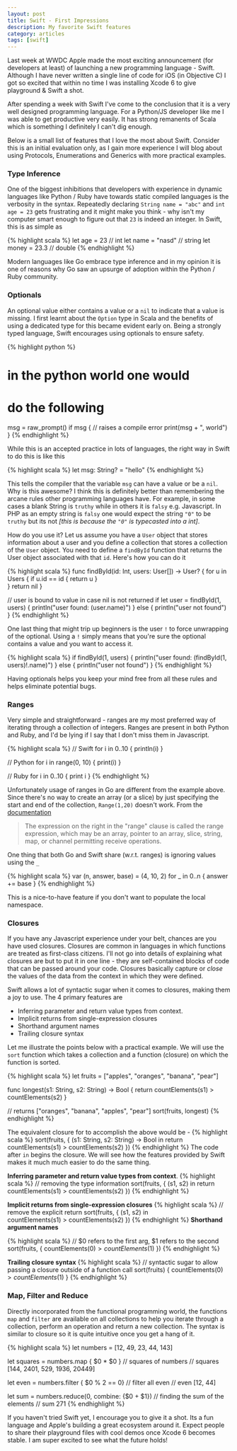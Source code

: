```yaml
---
layout: post
title: Swift - First Impressions
description: My favorite Swift features
category: articles
tags: [swift]
---
```


Last week at WWDC Apple made the most exciting announcement (for developers at least) of launching a new programming language - Swift. Although I have never written a single line of code for iOS (in Objective C) I got so excited that within no time I was installing Xcode 6 to give playground & Swift a shot. 

After spending a week with Swift I've come to the conclusion that it is a very well designed programming language. For a Python/JS developer like me I was able to get productive very easily. It has strong remanents of Scala which is something I definitely I can't dig enough. 

Below is a small list of features that I love the most about Swift. Consider this is an initial evaluation only, as I gain more experience I will blog about using Protocols, Enumerations and Generics with more practical examples.

### Type Inference
One of the biggest inhibitions that developers with experience in dynamic languages like Python / Ruby have towards static compiled languages is the verbosity in the syntax. Repeatedly declaring `String name = "abc"` and `int age = 23` gets frustrating and it might make you think - why isn't my computer smart enough to figure out that `23` is indeed an integer. In Swift, this is as simple as

{% highlight scala %}
let age = 23      // int
let name = "nasd" // string
let money = 23.3  // double
{% endhighlight %}

Modern languages like Go embrace type inference and in my opinion it is one of reasons why Go saw an upsurge of adoption within the Python / Ruby community. 

### Optionals
An optional value either contains a value or a `nil` to indicate that a value is missing. I first learnt about the `Option` type in Scala and the benefits of using a dedicated type for this became evident early on. Being a strongly typed language, Swift encourages using optionals to ensure safety.

{% highlight python %}
# in the python world one would 
# do the following
msg = raw_prompt()
if msg {
  // raises a compile error
  print(msg + ", world")
}
{% endhighlight %}

While this is an accepted practice in lots of languages, the right way in Swift to do this is like this 

{% highlight scala %}
let msg: String? = "hello"
{% endhighlight %}

This tells the compiler that the variable `msg` can have a value or be a `nil`. Why is this awesome? I think this is definitely better than remembering the arcane rules other programming languages have. For example, in some cases a blank String is `truthy` while in others it is `falsy` e.g. Javascript. In PHP as an empty string is `falsy` one would expect the string `"0"` to be `truthy` but its not _[this is because the `"0"` is typecasted into a int]_.

How do you use it? Let us assume you have a `User` object that stores information about a user and you define a collection that stores a collection of the `User` object. You need to define a `findById` function that returns the User object associated with that `id`. Here's how you can do it 

{% highlight scala %}
func findById(id: Int, users: User[]) -> User? {
  for u in Users {
    if u.id == id {
      return u
    }	
  }
  return nil
}

// user is bound to value in case nil is not returned
if let user = findById(1, users) {
  println("user found: \(user.name)")
} else {
  println("user not found")
}
{% endhighlight %}

One last thing that might trip up beginners is the user `!` to force unwrapping of the optional. Using a `!` simply means that you're sure the optional contains a value and you want to access it.

{% highlight scala %}
if findById(1, users) {
	println("user found: \(findById(1, users)!.name)")
} else {
	println("user not found")
}
{% endhighlight %}


Having optionals helps you keep your mind free from all these rules and helps eliminate potential bugs.

### Ranges
Very simple and straightforward - ranges are my most preferred way of iterating through a collection of integers. Ranges are present in both Python and Ruby, and I'd be lying if I say that I don't miss them in Javascript.

{% highlight scala %}
// Swift
for i in 0..10 {
	println(i)
}

// Python
for i in range(0, 10) {
	print(i)
}

// Ruby
for i in 0..10 {
	print i
}
{% endhighlight %}

Unfortunately usage of ranges in Go are different from the example above. Since there's no way to create an array (or a slice) by just specifying the start and end of the collection, `Range(1,20)` doesn't work. From the [documentation](http://golang.org/ref/spec#RangeClause)

> The expression on the right in the "range" clause is called the range expression, which may be an array, pointer to an array, slice, string, map, or channel permitting receive operations.

One thing that both Go and Swift share (w.r.t. ranges) is ignoring values using the `_`

{% highlight scala %}
var (n, answer, base) = (4, 10, 2)
for _ in 0..n {
	answer += base
}
{% endhighlight %}

This is a nice-to-have feature if you don't want to populate the local namespace.

### Closures
If you have any Javascript experience under your belt, chances are you have used closures. Closures are common in languages in which functions are treated as first-class citizens. I'll not go into details of explaining what closures are but to put it in one line - they are self-contained blocks of code that can be passed around your code. Closures basically capture or *close* the values of the data from the context in which they were defined.

Swift allows a lot of syntactic sugar when it comes to closures, making them a joy to use. The 4 primary features are 

- Inferring parameter and return value types from context. 
- Implicit returns from single-expression closures 
- Shorthand argument names 
- Trailing closure syntax

Let me illustrate the points below with a practical example. We will use the `sort` function which takes a collection and a function (closure) on which the function is sorted.

{% highlight scala %}
let fruits = ["apples", "oranges", "banana", "pear"]

func longest(s1: String, s2: String) -> Bool {
	return countElements(s1) > countElements(s2)
}

// returns ["oranges", "banana", "apples", "pear"]
sort(fruits, longest)
{% endhighlight %}

The equivalent closure for to accomplish the above would be - 
{% highlight scala %}
sort(fruits, { (s1: String, s2: String) -> Bool in
	return countElements(s1) > countElements(s2)
})
{% endhighlight %}
The code after `in` begins the closure. We will see how the features provided by Swift makes it much much easier to do the same thing.

**Inferring parameter and return value types from context**. 
{% highlight scala %}
// removing the type information
sort(fruits, { (s1, s2) in 
	return countElements(s1) > countElements(s2)
})
{% endhighlight %}

**Implicit returns from single-expression closures**
{% highlight scala %}
// remove the explicit return
sort(fruits, { (s1, s2) in  
	countElements(s1) > countElements(s2)
})
{% endhighlight %}
**Shorthand argument names**

{% highlight scala %}
// $0 refers to the first arg, $1 refers to the second
sort(fruits, { countElements($0) > countElements($1) })
{% endhighlight %}

**Trailing closure syntax**
{% highlight scala %}
// syntactic sugar to allow passing a closure outside of a function call
sort(fruits) { countElements($0) > countElements($1) }
{% endhighlight %}

### Map, Filter and Reduce
Directly incorporated from the functional programming world, the functions `map` and `filter` are available on all collections to help you iterate through a collection, perform an operation and return a new collection. The syntax is similar to closure so it is quite intuitive once you get a hang of it.

{% highlight scala %}
let numbers = [12, 49, 23, 44, 143]

let squares = numbers.map { $0 * $0 } // squares of numbers
// squares [144, 2401, 529, 1936, 20449]

let even = numbers.filter { $0 % 2 == 0}  // filter all even
// even [12, 44]

let sum = numbers.reduce(0, combine: {$0 + $1}) // finding the sum of the elements
// sum 271
{% endhighlight %}

If you haven't tried Swift yet, I encourage you to give it a shot. Its a fun language and Apple's building a great ecosystem around it. Expect people to share their playground files with cool demos once Xcode 6 becomes stable. I am super excited to see what the future holds!

